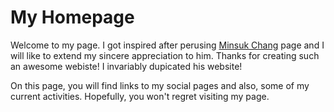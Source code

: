 # My Homepage
Welcome to my page. I got inspired after perusing [Minsuk Chang](https://minsukchang.com/) page and I will like to extend my sincere appreciation to him. Thanks for creating such an awesome webiste! I invariably dupicated his website! 

On this page, you will find links to my social pages and also, some of my current activities. Hopefully, you won't regret visiting my page.


